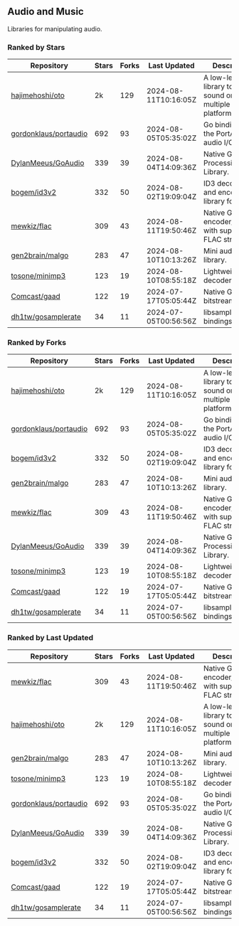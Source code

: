 ## Audio and Music

Libraries for manipulating audio.

### Ranked by Stars

| Repository | Stars | Forks | Last Updated | Description | 
|------------|-------|-------|--------------|-------------|
| [hajimehoshi/oto](https://github.com/hajimehoshi/oto) | 2k | 129 | 2024-08-11T10:16:05Z |  A low-level library to play sound on multiple platforms. |
| [gordonklaus/portaudio](https://github.com/gordonklaus/portaudio) | 692 | 93 | 2024-08-05T05:35:02Z |  Go bindings for the PortAudio audio I/O library. |
| [DylanMeeus/GoAudio](https://github.com/DylanMeeus/GoAudio) | 339 | 39 | 2024-08-04T14:09:36Z |  Native Go Audio Processing Library. |
| [bogem/id3v2](https://github.com/bogem/id3v2) | 332 | 50 | 2024-08-02T19:09:04Z |  ID3 decoding and encoding library for Go. |
| [mewkiz/flac](https://github.com/mewkiz/flac) | 309 | 43 | 2024-08-11T19:50:46Z |  Native Go FLAC encoder/decoder with support for FLAC streams. |
| [gen2brain/malgo](https://github.com/gen2brain/malgo) | 283 | 47 | 2024-08-10T10:13:26Z |  Mini audio library. |
| [tosone/minimp3](https://github.com/tosone/minimp3) | 123 | 19 | 2024-08-10T08:55:18Z |  Lightweight MP3 decoder library. |
| [Comcast/gaad](https://github.com/Comcast/gaad) | 122 | 19 | 2024-07-17T05:05:44Z |  Native Go AAC bitstream parser. |
| [dh1tw/gosamplerate](https://github.com/dh1tw/gosamplerate) | 34 | 11 | 2024-07-05T00:56:56Z |  libsamplerate bindings for go. |

### Ranked by Forks

| Repository | Stars | Forks | Last Updated | Description | 
|------------|-------|-------|--------------|-------------|
| [hajimehoshi/oto](https://github.com/hajimehoshi/oto) | 2k | 129 | 2024-08-11T10:16:05Z |  A low-level library to play sound on multiple platforms. |
| [gordonklaus/portaudio](https://github.com/gordonklaus/portaudio) | 692 | 93 | 2024-08-05T05:35:02Z |  Go bindings for the PortAudio audio I/O library. |
| [bogem/id3v2](https://github.com/bogem/id3v2) | 332 | 50 | 2024-08-02T19:09:04Z |  ID3 decoding and encoding library for Go. |
| [gen2brain/malgo](https://github.com/gen2brain/malgo) | 283 | 47 | 2024-08-10T10:13:26Z |  Mini audio library. |
| [mewkiz/flac](https://github.com/mewkiz/flac) | 309 | 43 | 2024-08-11T19:50:46Z |  Native Go FLAC encoder/decoder with support for FLAC streams. |
| [DylanMeeus/GoAudio](https://github.com/DylanMeeus/GoAudio) | 339 | 39 | 2024-08-04T14:09:36Z |  Native Go Audio Processing Library. |
| [tosone/minimp3](https://github.com/tosone/minimp3) | 123 | 19 | 2024-08-10T08:55:18Z |  Lightweight MP3 decoder library. |
| [Comcast/gaad](https://github.com/Comcast/gaad) | 122 | 19 | 2024-07-17T05:05:44Z |  Native Go AAC bitstream parser. |
| [dh1tw/gosamplerate](https://github.com/dh1tw/gosamplerate) | 34 | 11 | 2024-07-05T00:56:56Z |  libsamplerate bindings for go. |

### Ranked by Last Updated

| Repository | Stars | Forks | Last Updated | Description | 
|------------|-------|-------|--------------|-------------|
| [mewkiz/flac](https://github.com/mewkiz/flac) | 309 | 43 | 2024-08-11T19:50:46Z |  Native Go FLAC encoder/decoder with support for FLAC streams. |
| [hajimehoshi/oto](https://github.com/hajimehoshi/oto) | 2k | 129 | 2024-08-11T10:16:05Z |  A low-level library to play sound on multiple platforms. |
| [gen2brain/malgo](https://github.com/gen2brain/malgo) | 283 | 47 | 2024-08-10T10:13:26Z |  Mini audio library. |
| [tosone/minimp3](https://github.com/tosone/minimp3) | 123 | 19 | 2024-08-10T08:55:18Z |  Lightweight MP3 decoder library. |
| [gordonklaus/portaudio](https://github.com/gordonklaus/portaudio) | 692 | 93 | 2024-08-05T05:35:02Z |  Go bindings for the PortAudio audio I/O library. |
| [DylanMeeus/GoAudio](https://github.com/DylanMeeus/GoAudio) | 339 | 39 | 2024-08-04T14:09:36Z |  Native Go Audio Processing Library. |
| [bogem/id3v2](https://github.com/bogem/id3v2) | 332 | 50 | 2024-08-02T19:09:04Z |  ID3 decoding and encoding library for Go. |
| [Comcast/gaad](https://github.com/Comcast/gaad) | 122 | 19 | 2024-07-17T05:05:44Z |  Native Go AAC bitstream parser. |
| [dh1tw/gosamplerate](https://github.com/dh1tw/gosamplerate) | 34 | 11 | 2024-07-05T00:56:56Z |  libsamplerate bindings for go. |

